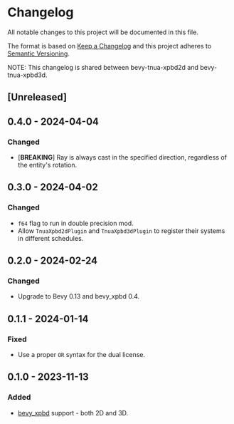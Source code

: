 # Changelog
All notable changes to this project will be documented in this file.

The format is based on [Keep a Changelog](http://keepachangelog.com/en/1.0.0/)
and this project adheres to [Semantic Versioning](http://semver.org/spec/v2.0.0.html).

NOTE: This changelog is shared between bevy-tnua-xpbd2d and bevy-tnua-xpbd3d.

## [Unreleased]

## 0.4.0 - 2024-04-04
### Changed
- [**BREAKING**] Ray is always cast in the specified direction, regardless of
  the entity's rotation.

## 0.3.0 - 2024-04-02
### Changed
- `f64` flag to run in double precision mod.
- Allow `TnuaXpbd2dPlugin` and `TnuaXpbd3dPlugin` to register their systems in
  different schedules.

## 0.2.0 - 2024-02-24
### Changed
- Upgrade to Bevy 0.13 and bevy_xpbd 0.4.

## 0.1.1 - 2024-01-14
### Fixed
- Use a proper `OR` syntax for the dual license.

## 0.1.0 - 2023-11-13
### Added
- [bevy_xpbd](https://github.com/Jondolf/bevy_xpbd) support - both 2D and 3D.
